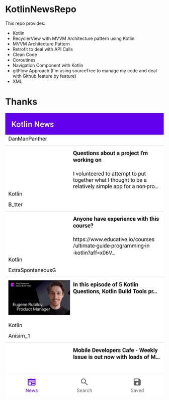 # KotlinNewsRepo


This repo provides:
* Kotlin
* RecyclerView with MVVM Architecture pattern using Kotlin
* MVVM Architecture Pattern
* Retrofit to deal with API Calls
* Clean Code
* Coroutines
* Navigation Component with Kotlin
* gitFlow Approach (I'm using sourceTree to manage my code and deal with Github feature by feature)
* XML

# Thanks



![Screen](/demo.png)
